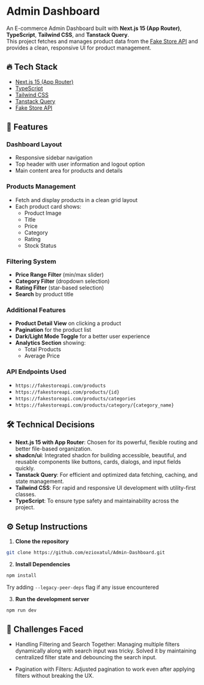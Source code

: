 # Admin Dashboard

An E-commerce Admin Dashboard built with **Next.js 15 (App Router)**, **TypeScript**, **Tailwind CSS**, and **Tanstack Query**.  
This project fetches and manages product data from the [Fake Store API](https://fakestoreapi.com/) and provides a clean, responsive UI for product management.

## 🔥 Tech Stack

- [Next.js 15 (App Router)](https://nextjs.org/)
- [TypeScript](https://www.typescriptlang.org/)
- [Tailwind CSS](https://tailwindcss.com/)
- [Tanstack Query](https://tanstack.com/query/latest)
- [Fake Store API](https://fakestoreapi.com/)

## 🚀 Features

### Dashboard Layout
- Responsive sidebar navigation
- Top header with user information and logout option
- Main content area for products and details

### Products Management
- Fetch and display products in a clean grid layout
- Each product card shows:
  - Product Image
  - Title
  - Price
  - Category
  - Rating
  - Stock Status

### Filtering System
- **Price Range Filter** (min/max slider)
- **Category Filter** (dropdown selection)
- **Rating Filter** (star-based selection)
- **Search** by product title

### Additional Features
- **Product Detail View** on clicking a product
- **Pagination** for the product list
- **Dark/Light Mode Toggle** for a better user experience
- **Analytics Section** showing:
  - Total Products
  - Average Price

### API Endpoints Used
- `https://fakestoreapi.com/products`
- `https://fakestoreapi.com/products/{id}`
- `https://fakestoreapi.com/products/categories`
- `https://fakestoreapi.com/products/category/{category_name}`

## 🛠 Technical Decisions

- **Next.js 15 with App Router**: Chosen for its powerful, flexible routing and better file-based organization.
- **shadcn/ui**: Integrated shadcn for building accessible, beautiful, and reusable components like buttons, cards, dialogs, and input fields quickly.
- **Tanstack Query**: For efficient and optimized data fetching, caching, and state management.
- **Tailwind CSS**: For rapid and responsive UI development with utility-first classes.
- **TypeScript**: To ensure type safety and maintainability across the project.

## ⚙️ Setup Instructions

1. **Clone the repository**

```bash
git clone https://github.com/ezioxatul/Admin-Dashboard.git
```

2. **Install Dependencies**
```bash
npm install
```
Try adding ```--legacy-peer-deps``` flag if any issue encountered

3. **Run the development server**
```bash
npm run dev
```
## 🚧 Challenges Faced

- Handling Filtering and Search Together: Managing multiple filters dynamically along with search input was tricky. Solved it by maintaining centralized filter state and debouncing the search input.

- Pagination with Filters: Adjusted pagination to work even after applying filters without breaking the UX.



